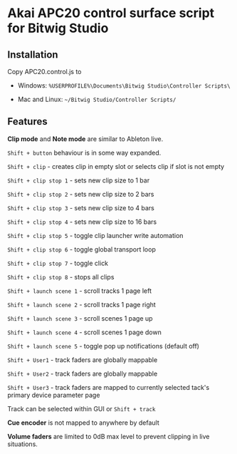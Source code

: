 Akai APC20 control surface script for Bitwig Studio
====================================================

## Installation

Copy APC20.control.js to

* Windows: `%USERPROFILE%\Documents\Bitwig Studio\Controller Scripts\`

* Mac and Linux: `~/Bitwig Studio/Controller Scripts/`



## Features
**Clip mode** and **Note mode** are similar to Ableton live.

`Shift + button` behaviour is in some way expanded.

`Shift + clip`  - creates clip in empty slot or selects clip if slot is not empty

`Shift + clip stop 1` - sets new clip size to 1 bar

`Shift + clip stop 2` - sets new clip size to 2 bars

`Shift + clip stop 3` - sets new clip size to 4 bars

`Shift + clip stop 4` - sets new clip size to 16 bars

`Shift + clip stop 5` - toggle clip launcher write automation

`Shift + clip stop 6` - toggle global transport loop

`Shift + clip stop 7` - toggle click

`Shift + clip stop 8` - stops all clips


`Shift + launch scene 1` - scroll tracks 1 page left

`Shift + launch scene 2` - scroll tracks 1 page right

`Shift + launch scene 3` - scroll scenes 1 page up

`Shift + launch scene 4` - scroll scenes 1 page down

`Shift + launch scene 5` - toggle pop up notifications (default off)



`Shift + User1` - track faders are globally mappable

`Shift + User2` - track faders are globally mappable

`Shift + User3` - track faders are mapped to currently selected tack's primary device parameter page

Track can be selected within GUI or `Shift + track`

**Cue encoder** is not mapped to anywhere by default

**Volume faders** are limited to 0dB max level to prevent clipping in live situations.
